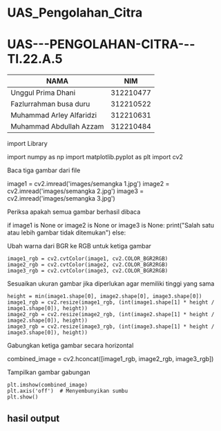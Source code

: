 # UAS_Pengolahan_Citra

# UAS---PENGOLAHAN-CITRA---TI.22.A.5
| NAMA | NIM |
| - | - |
| Unggul Prima Dhani | 312210477 |
| Fazlurrahman busa duru  | 312210522 |
| Muhammad Arley Alfaridzi  | 312210631 |
| Muhammad Abdullah Azzam| 312210484 |


import Library

import numpy as np
import matplotlib.pyplot as plt
import cv2


Baca tiga gambar dari file

image1 = cv2.imread('images/semangka 1.jpg')
image2 = cv2.imread('images/semangka 2.jpg')
image3 = cv2.imread('images/semangka 3.jpg')


Periksa apakah semua gambar berhasil dibaca

if image1 is None or image2 is None or image3 is None:
    print("Salah satu atau lebih gambar tidak ditemukan")
else:


Ubah warna dari BGR ke RGB untuk ketiga gambar

    image1_rgb = cv2.cvtColor(image1, cv2.COLOR_BGR2RGB)
    image2_rgb = cv2.cvtColor(image2, cv2.COLOR_BGR2RGB)
    image3_rgb = cv2.cvtColor(image3, cv2.COLOR_BGR2RGB)


Sesuaikan ukuran gambar jika diperlukan agar memiliki tinggi yang sama

    height = min(image1.shape[0], image2.shape[0], image3.shape[0])
    image1_rgb = cv2.resize(image1_rgb, (int(image1.shape[1] * height / image1.shape[0]), height))
    image2_rgb = cv2.resize(image2_rgb, (int(image2.shape[1] * height / image2.shape[0]), height))
    image3_rgb = cv2.resize(image3_rgb, (int(image3.shape[1] * height / image3.shape[0]), height))


Gabungkan ketiga gambar secara horizontal

combined_image = cv2.hconcat([image1_rgb, image2_rgb, image3_rgb])


Tampilkan gambar gabungan

    plt.imshow(combined_image)
    plt.axis('off')  # Menyembunyikan sumbu
    plt.show()


## hasil output
